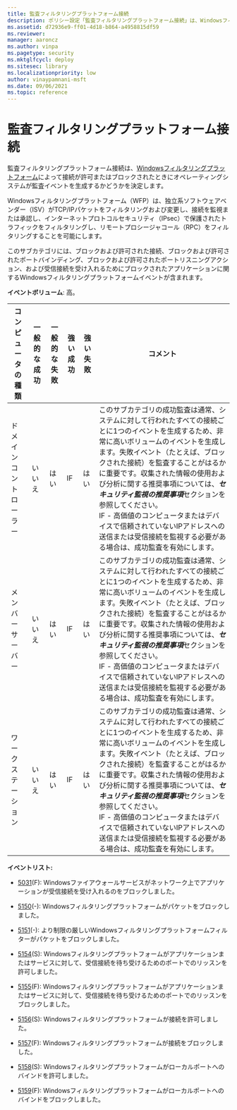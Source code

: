 ```yaml
---
title: 監査フィルタリングプラットフォーム接続
description: ポリシー設定「監査フィルタリングプラットフォーム接続」は、Windowsフィルタリングプラットフォームによって接続が許可/ブロックされたときに監査イベントが生成されるかどうかを決定します。
ms.assetid: d72936e9-ff01-4d18-b864-a4958815df59
ms.reviewer: 
manager: aaroncz
ms.author: vinpa
ms.pagetype: security
ms.mktglfcycl: deploy
ms.sitesec: library
ms.localizationpriority: low
author: vinaypamnani-msft
ms.date: 09/06/2021
ms.topic: reference
---
```


# 監査フィルタリングプラットフォーム接続

監査フィルタリングプラットフォーム接続は、[Windowsフィルタリングプラットフォーム](/windows/win32/fwp/windows-filtering-platform-start-page)によって接続が許可またはブロックされたときにオペレーティングシステムが監査イベントを生成するかどうかを決定します。

Windowsフィルタリングプラットフォーム（WFP）は、独立系ソフトウェアベンダー（ISV）がTCP/IPパケットをフィルタリングおよび変更し、接続を監視または承認し、インターネットプロトコルセキュリティ（IPsec）で保護されたトラフィックをフィルタリングし、リモートプロシージャコール（RPC）をフィルタリングすることを可能にします。

このサブカテゴリには、ブロックおよび許可された接続、ブロックおよび許可されたポートバインディング、ブロックおよび許可されたポートリスニングアクション、および受信接続を受け入れるためにブロックされたアプリケーションに関するWindowsフィルタリングプラットフォームイベントが含まれます。

**イベントボリューム**: 高。

| コンピュータの種類 | 一般的な成功 | 一般的な失敗 | 強い成功 | 強い失敗 | コメント                                                                                                                                                                                                                                                                                                                                                                                                                                                                                                                                                                   |
|-------------------|-----------------|-----------------|------------------|------------------|----------------------------------------------------------------------------------------------------------------------------------------------------------------------------------------------------------------------------------------------------------------------------------------------------------------------------------------------------------------------------------------------------------------------------------------------------------------------------------------------------------------------------------------------------------------------------|
| ドメインコントローラー | いいえ              | はい             | IF               | はい              | このサブカテゴリの成功監査は通常、システムに対して行われたすべての接続ごとに1つのイベントを生成するため、非常に高いボリュームのイベントを生成します。失敗イベント（たとえば、ブロックされた接続）を監査することがはるかに重要です。収集された情報の使用および分析に関する推奨事項については、***セキュリティ監視の推奨事項***セクションを参照してください。<br>IF - 高価値のコンピュータまたはデバイスで信頼されていないIPアドレスへの送信または受信接続を監視する必要がある場合は、成功監査を有効にします。 |
| メンバーサーバー     | いいえ              | はい             | IF               | はい              | このサブカテゴリの成功監査は通常、システムに対して行われたすべての接続ごとに1つのイベントを生成するため、非常に高いボリュームのイベントを生成します。失敗イベント（たとえば、ブロックされた接続）を監査することがはるかに重要です。収集された情報の使用および分析に関する推奨事項については、***セキュリティ監視の推奨事項***セクションを参照してください。<br>IF - 高価値のコンピュータまたはデバイスで信頼されていないIPアドレスへの送信または受信接続を監視する必要がある場合は、成功監査を有効にします。 |
| ワークステーション       | いいえ              | はい             | IF               | はい              | このサブカテゴリの成功監査は通常、システムに対して行われたすべての接続ごとに1つのイベントを生成するため、非常に高いボリュームのイベントを生成します。失敗イベント（たとえば、ブロックされた接続）を監査することがはるかに重要です。収集された情報の使用および分析に関する推奨事項については、***セキュリティ監視の推奨事項***セクションを参照してください。<br>IF - 高価値のコンピュータまたはデバイスで信頼されていないIPアドレスへの送信または受信接続を監視する必要がある場合は、成功監査を有効にします。 |

**イベントリスト:**

-   [5031](event-5031.md)(F): Windowsファイアウォールサービスがネットワーク上でアプリケーションが受信接続を受け入れるのをブロックしました。

-   [5150](event-5150.md)(-): Windowsフィルタリングプラットフォームがパケットをブロックしました。

-   [5151](event-5151.md)(-): より制限の厳しいWindowsフィルタリングプラットフォームフィルターがパケットをブロックしました。

-   [5154](event-5154.md)(S): Windowsフィルタリングプラットフォームがアプリケーションまたはサービスに対して、受信接続を待ち受けるためのポートでのリッスンを許可しました。

-   [5155](event-5155.md)(F): Windowsフィルタリングプラットフォームがアプリケーションまたはサービスに対して、受信接続を待ち受けるためのポートでのリッスンをブロックしました。

-   [5156](event-5156.md)(S): Windowsフィルタリングプラットフォームが接続を許可しました。

-   [5157](event-5157.md)(F): Windowsフィルタリングプラットフォームが接続をブロックしました。

-   [5158](event-5158.md)(S): Windowsフィルタリングプラットフォームがローカルポートへのバインドを許可しました。

-   [5159](event-5159.md)(F): Windowsフィルタリングプラットフォームがローカルポートへのバインドをブロックしました。
